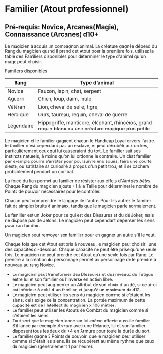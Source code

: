 
# Familier (Atout professionnel)
## Pré-requis: Novice, Arcanes(Magie), Connaissance (Arcanes) d10+
Le magicien a acquis un compagnon animal. La créature gagnée dépend du Rang du magicien quand il prend cet Atout pour la première fois. utilisez la table des Familiers disponibles pour déterminer le type d'animal qu'un mage peut choisir.

Familiers disponibles

Rang  | Type d'animal
------|-----------------------
Novice|Faucon, lapin, chat, serpent
Aguerri|Chien, loup, daim, mule
Vétéran|Lion, cheval de selle, tigre, 
Héroïque|Ours, taureau, requin, cheval de guerre
Légendaire|Hippogriffe, manticore, éléphant, rhincéros, grand requin blanc ou une créature magique plus petite

Le magicien et le familier gagnent chacun le Handicap Loyal envers l'autre. le familier n'est cependant pas un esclave, et peut désobéir aux ordres, particulièrement ceux qui lui causeraient du tort. Le familier suit ses instincts naturels, à moins qu'on lui ordonne le contraire. Un chat familier par exemple pourra s'arrêter pour poursuivre une souris, faire une courte sieste, ou satisfaire sa curiosité à propos d'un petit trou, et il se cachera probablement pendant un combat.

La force du lien permet au familier de résister aux effets d'_Ami des bêtes_. Chaque Rang du magicien ajoute +1 à la Taille pour déterminer le nombre de Points de pouvoir nécessaires pour le contrôler.

Chacun peut comprendre le langage de l'autre. Pour les autres le familier fait de simples bruits d'animaux, tandis que le magicien parle normalement.

Le familier est un Joker pour ce qui est des Blessures et du dé Joker, mais ne dispose pas de Jetons. Le magicien peut cependant dépenser les siens pour son familier.

Un magicien peut renvoyer son familier pour en gagner un autre s'il le veut.

Chaque fois que cet Atout est pris à nouveau, le magicien peut choisir l'une des capacités ci-dessous. Chaque capacité ne peut être prise qu'une seule fois. Le magicien ne peut prendre cet Atout qu'une seule fois par Rang. Le prendre à la création du personnage permet au personnage de le prendre à nouveau au rang Novice.

* Le magicien peut transformer des Blessures et des niveaux de Fatigue entre lui et son familier ou l'inverse en action libre.
* Le magicien peut augmenter un Attribut de son choix d'un dé, si celui-ci est inférieur à celui d'un familier, et jusqu'à un maximum de d12.
* Le magicien peut utiliser les sens du magicien comme si c'étaient les siens. cela exige de la concentration. La portée maximum de cette capacité est de l'Intellect du magicien x 100 mètres.
* Le familier peut utiliser les Atouts de Combat du magicien comme si c'étaient les siens.
* Tout sort que le magicien lance sur lui-même affecte aussi le familier. S'il lance par exemple  _Armure_ avec une Relance, lui et son familier disposent tous les deux de +4 en Armure pour toute la durée du sort.
* Le familier gagne 5 Points de pouvoir, que le magicien peut utiliser comme si c'était les siens. Ils se récupèrent au même rythme que ceux du magicien (généralement 1 par heure).
